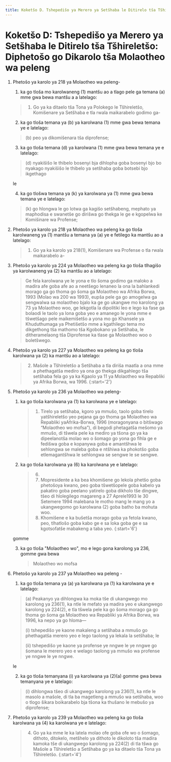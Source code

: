```yaml
---
title: Koketšo D. Tshepedišo ya Merero ya Setšhaba le Ditirelo tša Tšhireletšo&#58; Diphetošo go Dikarolo tša Molaotheo wa peleng
---
```


# Koketšo D: Tshepedišo ya Merero ya Setšhaba le Ditirelo tša Tšhireletšo: Diphetošo go Dikarolo tša Molaotheo wa peleng

1.	Phetošo ya karolo ya 218 ya Molaotheo wa peleng-
	1.	ka go tloša mo karolwaneng (1) mantšu ao a tlago pele ga temana (a) mme gwa bewa mantšu a a latelago:

	> 1.	Go ya ka ditaelo tša Tona ya Polokego le Tšhireletšo, Komišenare ya Setšhaba e tla rwala maikarabelo godimo ga-

	2.	ka go tloša temana ya (b) ya karolwana (1) mme gwa bewa temana ye e latelago:

	> (b) peo ya dikomišenara tša diprofense;
	
	3.	ka go tloša temana (d) ya karolwana (1) mme gwa bewa temana ye e latelago:

	> (d) nyakišišo le thibelo bosenyi bja dihlopha goba bosenyi bjo bo nyakago nyakišišo le thibelo ya setšhaba goba botsebi bjo ikgethago
	
	le

	4.	ka go tlošwa temana ya (k) ya karolwana ya (1) mme gwa bewa temana ye e latelago:

	> (k) go hlongwa le go lotwa ga kagišo setšhabeng, mephato ya maphodisa e swanetše go dirišwa go thekga le ge e kgopelwa ke Komišinare wa Profense;

2.	Phetošo ya karolo ya 218 ya Molaotheo wa peleng ka go tloša karolwaneng ya (1) mantšu a temana ya (a) ye e fetilego ka mantšu ao a latelago:

	> 1.	Go ya ka karolo ya 218(1), Komišenare wa Profense o tla rwala maikarabelo a-

3.	Phetošo ya karolo ya 224 ya Molaotheo wa peleng ka go tloša tlhagišo ya karolwaneng ya (2) ka mantšu ao a latelago:

	> Ge fela karolwana ye le yona e tlo šoma godimo ga maloko a madira afe goba afe ao a neetšego lenaneo la ona la bahlankedi morago ga go thoma go šoma ga Molaotheo wa Afrika Borwa, 1993 (Molao wa 200 wa 1993), eupša pele ga go amogelwa ga sengwalwa sa molaotheo bjalo ka ge go ukangwe mo karolong ya 73 ya Molaotheo woo, ge lekgotla la dipolitiki leo e lego ka fase ga bolaodi le taolo ya lona goba yeo e amanego le yona mme e tšwetšago pele maikemišetšo a yona mo go Khansele ya Khuduthumaga ya Phetišetšo mme a kgathilego tema mo dikgethong tša mathomo tša Kgobokano ya Setšhaba, le ditheramelaong tša Diprofense ka tlase ga Molaotheo woo o boletšwego.

4.	Phetošo ya karolo ya 227 ya Molaotheo wa peleng ka go tloša karolwana ya (2) ka mantšu ao a latelago:

	> 2.	Mašole a Tšhireletšo a Setšhaba a tla diriša maatla a ona mme a phethagatša mediro ya ona go thekga dikgahlego tša setšhaba fela go ya ka Kgaolo ya 11 ya Molaotheo wa Repabliki ya Afrika Borwa, wa 1996.
	> {:start='2'}

5.	Phetošo ya karolo ya 236 ya Molaotheo wa peleng-
	1.	ka go tloša karolwana ya (1) ka karolwana ye e latelago:

		> 1.	Tirelo ya setšhaba, kgoro ya mmušo, taolo goba tirelo yatšhireletšo yeo pejana ga go thoma ga Molaotheo wa Repabliki yaAfrika-Borwa, 1996 (moragonyana o bitšwago “Molaotheo wo mofsa”), di begodi phetagatša mešomo ya mmušo, di tšwela pele ka mediro ya tšona go ya ka dipeelanotša molao wo o šomago go yona go fihla ge e fedišwa goba e kopanywa goba e amantšhwa le sehlongwa se maleba goba e ntšhiwa ka phokotšo goba etlemagantšhwa le sehlongwa se sengwe le se sengwe.

	2.	ka go tloša karolwana ya (6) ka karolwana ye e latelago:

		> 6.	
		>	1.	Mopresidente a ka bea khomišene go lekola phetšo goba phetošoya kwano, peo goba tšwetšopele goba kabelo ya pakatiro goba peelano yatirelo goba dikholo tše dingwe, tšeo di hlolegilego magareng a 27 Aprele1993 le 30 Setemere 1994 malebana le motho mang le mang yo a ukangwegomo go karolwana (2) goba batho ba mohuta woo.
		>	1.	Khomišene e ka bušetša morago goba ya fetola kwano, peo, tlhatlošo goba kabo ge e sa loka goba ge e sa kgotsofatše mabakeng a taba yeo.
		> {:start='6'}
	
	gomme

	3.	ka go tloša "Molaotheo wo", mo e lego gona karolong ya 236, gomme gwa bewa
	
		> Molaotheo wo mofsa

6.	Phetošo ya karolo ya 237 ya Molaotheo wa peleng -
	1.	ka go tloša temana ya (a) ya karolwana ya (1) ka karolwana ye e latelago:
	
	> (a) Peakanyo ya dihlongwa ka moka tše di ukangwego mo karolong ya 236(1), ka ntle le mefato ya madira yeo e ukangwego karolong ya 224(2), e tla tšwela pele ka go šoma morago ga go thoma go šoma ga Molaotheo wa Repabliki ya Afrika Borwa, wa 1996, ka nepo ya go hloma—
	> 
	> (i) tshepedišo ye kaone makaleng a setšhaba a mmušo go phethagatša merero yeo e lego taolong ya lekala la setšhaba; le
	> 
	> (ii) tshepedišo ye kaone ya profense ye nngwe le ye nngwe go šomana le merero yeo e welago taolong ya mmušo wa profense ye nngwe le ye nngwe.
	
	le

	2.	ka go tloša temanyana (i) ya karolwana ya (2)(a) gomme gwa bewa temanyana ye e latelago:

	> (i) dihlongwa tšeo di ukangwego karolong ya 236(1), ka ntle le masolo a mašole, di tla ba magetleng a mmušo wa setšhaba, woo o tlogo šikara boikarabelo bja tšona ka thušano le mebušo ya diprofense;

7.	Phetošo ya karolo ya 239 ya Molaotheo wa peleng ka go tloša karolwana ya (4) ka karolwana ye e latelago:

	> 4.	Go ya ka mme le ka latela molao ofe goba ofe wo o šomago, dithoto, ditokelo, metšhelo ya dithoto le dikoloto tša madira kamoka tše di ukangwego karolong ya 224(2) di tla tšwa go Mašole a Tšhireletšo a Setšhaba go ya ka ditaelo tša Tona ya Tšhireletšo.
	> {:start='4'}
